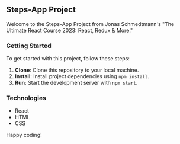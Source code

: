## Steps-App Project

Welcome to the Steps-App Project from Jonas Schmedtmann's "The Ultimate React Course 2023: React, Redux & More."

### Getting Started

To get started with this project, follow these steps:

1. **Clone**: Clone this repository to your local machine.
2. **Install**: Install project dependencies using `npm install`.
3. **Run**: Start the development server with `npm start`.

### Technologies

- React
- HTML
- CSS

Happy coding!
